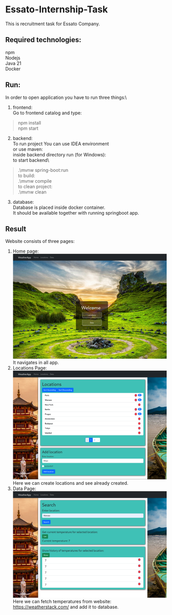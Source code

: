# Essato-Internship-Task

This is recruitment task for Essato Company.

## Required technologies:
npm\
Nodejs\
Java 21\
Docker

## Run:
In order to open application you have to run three things:\
1. frontend:\
Go to frontend catalog and type:
> npm install\
> npm start
2. backend:\
To run project You can use IDEA environment\
or use maven:\
inside backend directory run (for Windows):\
to start backend\
>.\mvnw spring-boot:run\
to build:\
>.\mvnw compile\
to clean project:\
>.\mvnw clean

3. database:\
Database is placed inside docker container.\
It should be available together with running springboot app.

## Result
Website consists of three pages:
1. Home page:
![HomePage](images/HomePage.png)
It navigates in all app.
2. Locations Page:
![LocationsPage](images/LocationsPage.png)
Here we can create locations and see already created.
3. Data Page:
![DataPage](images/DataPage.png)
Here we can fetch temperatures from website: https://weatherstack.com/
and add it to database.